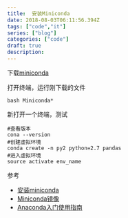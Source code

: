 ```yaml
---
title:  安装Miniconda
date: 2018-08-03T06:11:56.394Z
tags: ["code","it"]
series: ["blog"]
categories: ["code"]
draft: true
description:
---
```


下载[miniconda](https://mirrors.tuna.tsinghua.edu.cn/anaconda/miniconda/)

打开终端，运行刚下载的文件
```shell
bash Miniconda*
```
新打开一个终端，测试
```shell
#查看版本
cona --version
#创建虚拟环境
conda create -n py2 python=2.7 pandas
#进入虚拟环境
source activate env_name
```
参考

- [安装miniconda](https://www.cnblogs.com/YLDream/p/6940085.html)
- [Miniconda镜像](https://mirrors.tuna.tsinghua.edu.cn/help/anaconda/)
- [Anaconda入门使用指南](http://python.jobbole.com/87522/)